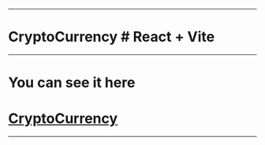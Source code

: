 <hr></hr>
<h1>CryptoCurrency # React + Vite</h1>
<hr></hr>
<h1> You can see it here </h1>
<h1><a  href="https://cryptocurrency-brahian.netlify.app/" target="_blank">CryptoCurrency<a/></h1>
<hr></hr>

